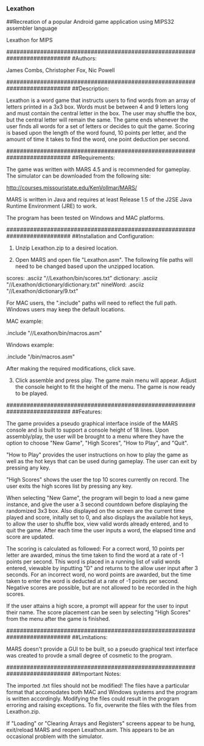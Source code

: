 ### Lexathon
##Recreation of a popular Android game application using MIPS32 assembler language

Lexathon for MIPS


###########################################################################
#Authors:  

James Combs, Christopher Fox, Nic Powell


###########################################################################
##Description:

Lexathon is a word game that instructs users to find words from an array of
letters printed in a 3x3 box.  Words must be between 4 and 9 letters long
and must contain the central letter in the box.  The user may shuffle the
box, but the central letter will remain the same.  The game ends whenever
the user finds all words for a set of letters or decides to quit the game.
Scoring is based upon the length of the word found, 10 points per letter,
and the amount of time it takes to find the word, one point deduction per
second.


###########################################################################
##Requirements:

The game was written with MARS 4.5 and is recommended for gameplay.
The simulator can be downloaded from the following site:

http://courses.missouristate.edu/KenVollmar/MARS/

MARS is written in Java and requires at least Release 1.5 of the J2SE Java
Runtime Environment (JRE) to work.

The program has been tested on Windows and MAC platforms.


###########################################################################
##Installation and Configuration:

1.  Unzip Lexathon.zip to a desired location.

2.  Open MARS and open file "Lexathon.asm".  The following file paths will
need to be changed based upon the unzipped location.  

scores:		.asciiz	"/<file path>/Lexathon/bin/scores.txt"
dictionary:	.asciiz	"/<file path>/Lexathon/dictionary/dictionary.txt"
nineWord:	.asciiz	"/<file path>/Lexathon/dictionary/9.txt"

For MAC users, the ".include" paths will need to reflect the full path.
Windows users may keep the default locations.

MAC example:

.include	"/<file path>/Lexathon/bin/macros.asm"

Windows example:

.include	"/bin/macros.asm"

After making the required modifications, click save.

3.  Click assemble and press play.  The game main menu will appear.  Adjust
the console height to fit the height of the menu.  The game is now ready to
be played.


###########################################################################
##Features:

The game provides a pseudo graphical interface inside of the MARS console
and is built to support a console height of 18 lines.  Upon assembly/play,
the user will be brought to a menu where they have the option to choose
"New Game", "High Scores", "How to Play", and "Quit".  

"How to Play" provides the user instructions on how to play the game as
well as the hot keys that can be used during gameplay.  The user can exit
by pressing any key.

"High Scores" shows the user the top 10 scores currently on record.  The
user exits the high scores list by pressing any key.

When selecting "New Game", the program will begin to load a new game
instance, and give the user a 3 second countdown before displaying the
randomized 3x3 box.  Also displayed on the screen are the current time
played and score, initally set to 0, and also displays the available hot
keys, to allow the user to shuffle box, view valid words already entered,
and to quit the game.  After each time the user inputs a word, the elapsed
time and score are updated.

The scoring is calculated as followed:
For a correct word, 10 points per letter are awarded, minus the time taken
to find the word at a rate of -1 points per second.  This word is placed in
a running list of valid words entered, viewable by inputting "D" and
returns to the allow user input after 3 seconds.  For an incorrect word, no
word points are awarded, but the time taken to enter the word is deducted
at a rate of -1 points per second.  Negative scores are possible, but are
not allowed to be recorded in the high scores.

If the user attains a high score, a prompt will appear for the user to
input their name.  The score placement can be seen by selecting
"High Scores" from the menu after the game is finished.


###########################################################################
##Limitations:

MARS doesn't provide a GUI to be built, so a pseudo graphical text
interface was created to provde a small degree of cosmetic to the program.


###########################################################################
##Important Notes:

The imported .txt files should not be modified!  The files have a
particular format that accomodates both MAC and Windows systems and the
program is written accordingly.  Modifying the files could result in the
program erroring and raising exceptions.  To fix, overwrite the files with
the files from Lexathon.zip.

If "Loading" or "Clearing Arrays and Registers" screens appear to be hung,
exit/reload MARS and reopen Lexathon.asm.  This appears to be an occasional
problem with the simulator.
